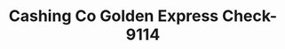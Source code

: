 ---
f_zip-code: 90280
f_state-code: CA
title: Cashing Co Golden Express Check-9114
f_phone: 323-569-8708
f_city-only: South Gate
f_address: 4149 Tweedy Boulevard Suite A South Gate
f_location-unique-id: '9114'
slug: cashing-co-golden-express-check-9114
updated-on: '2024-05-30T13:46:58.046Z'
created-on: '2024-05-30T13:36:59.803Z'
published-on: '2024-05-30T13:54:32.469Z'
f_city-state: cms/city/south-gate-ca.md
f_company: cms/company/cashing-co-golden-express-check.md
f_state: cms/state/california.md
layout: '[payday-loan].html'
tags: payday-loan
---